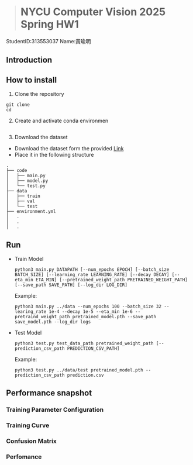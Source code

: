 > # NYCU Computer Vision 2025 Spring HW1
StudentID:313553037
Name:黃瑜明
## Introduction
## How to install
1. Clone the repository
```
git clone
cd 
```
2. Create and activate conda environmen
```
```
3. Download the dataset
- Download the dataset form the provided [Link](https://drive.google.com/file/d/1fx4Z6xl5b6r4UFkBrn5l0oPEIagZxQ5u/view)
- Place it in the following structure
```
.
├── code
│   ├── main.py
│   ├── model.py
│   └── test.py
├── data
│   ├── train
│   ├── val
│   └── test
├── environment.yml
│   .
│   .
│   .
```
## Run
- Train Model
    ```
    python3 main.py DATAPATH [--num_epochs EPOCH] [--batch_size BATCH_SIZE] [--learning_rate LEARNING_RATE] [--decay DECAY] [--eta_min ETA_MIN] [--pretrained_weight_path PRETRAINED_WEIGHT_PATH] [--save_path SAVE_PATH] [--log_dir LOG_DIR]
    ```
    Example:
    ```
    python3 main.py ../data --num_epochs 100 --batch_size 32 --learing_rate 1e-4 --decay 1e-5 --eta_min 1e-6 --pretraind_weight_path pretrained_model.pth --save_path save_model.pth --log_dir logs
    ```
- Test Model
    ```
    python3 test.py test_data_path pretrained_weight_path [--prediction_csv_path PREDICTION_CSV_PATH]
    ```
    Example:
    ```
    python3 test.py ../data/test pretrained_model.pth --prediction_csv_path prediction.csv
    ```

## Performance snapshot
### Training Parameter Configuration

### Training Curve
### Confusion Matrix
### Perfomance